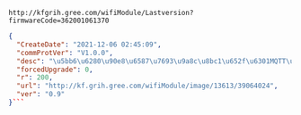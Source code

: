 `http://kfgrih.gree.com/wifiModule/Lastversion?firmwareCode=362001061370`

```json
{
  "CreateDate": "2021-12-06 02:45:09",
  "commProtVer": "V1.0.0",
  "desc": "\u5bb6\u6280\u90e8\u6587\u7693\u9a8c\u8bc1\u652f\u6301MQTT\u7684\u65b0OTA\u670d\u52a1\u5668\u63a5\u53e3\u662f\u5426\u4f1a\u5bf9\u5bb6\u6280\u90e8\u5df2\u51fa\u8d27\u7684\u7a7a\u8c03\u6709\u5f71\u54cd",
  "forcedUpgrade": 0,
  "r": 200,
  "url": "http://kf.grih.gree.com/wifiModule/image/13613/39064024",
  "ver": "0.9"
}```